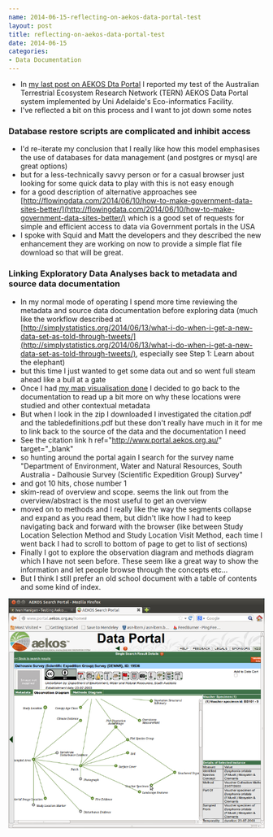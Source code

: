```yaml
---
name: 2014-06-15-reflecting-on-aekos-data-portal-test
layout: post
title: reflecting-on-aekos-data-portal-test
date: 2014-06-15
categories:
- Data Documentation
---
```


- In [my last post on AEKOS Dta Portal](/2014/06/testing-aekos-data-portal) I reported my test of the Australian Terrestrial Ecosystem Research Network (TERN) AEKOS Data Portal system implemented by Uni Adelaide's Eco-informatics Facility.
- I've reflected a bit on this process and I want to jot down some notes

### Database restore scripts are complicated and inhibit access
- I'd re-iterate my conclusion that I really like how this model emphasises the use of databases for data management (and postgres or mysql are great options)
- but for a less-technically savvy person or for a casual browser just looking for some quick data to play with this is not easy enough
- for a good description of alternative approaches see [http://flowingdata.com/2014/06/10/how-to-make-government-data-sites-better/](http://flowingdata.com/2014/06/10/how-to-make-government-data-sites-better/) which is a good set of requests for simple and efficient access to data via Government portals in the USA
- I spoke with Squid and Matt the developers and they described the new enhancement they are working on now to provide a simple flat file download so that will be great.

### Linking Exploratory Data Analyses back to metadata and source data documentation
- In my normal mode of operating I spend more time reviewing the metadata and source data documentation before exploring data (much like the workflow described at [http://simplystatistics.org/2014/06/13/what-i-do-when-i-get-a-new-data-set-as-told-through-tweets/](http://simplystatistics.org/2014/06/13/what-i-do-when-i-get-a-new-data-set-as-told-through-tweets/), especially see Step 1: Learn about the elephant)
- but this time I just wanted to get some data out and so went full steam ahead like a bull at a gate
- Once I had [my map visualisation done](/2014/06/testing-aekos-data-portal/#toc_12) I decided to go back to the documentation to read up a bit more on why these locations were studied and other contextual metadata
- But when I look in the zip I downloaded I investigated the citation.pdf and the tabledefinitions.pdf but these don't really have much in it for me to link back to the source of the data and the documentation I need
- See the citation link h ref="http://www.portal.aekos.org.au/" target="_blank"
- so hunting around the portal again I search for the survey name "Department of Environment, Water and Natural Resources, South Australia - Dalhousie Survey (Scientific Expedition Group)
Survey"
- and got 10 hits, chose number 1
- skim-read of overview and scope. seems the link out from the overview/abstract is the most useful to get an overview
- moved on to methods and I really like the way the segments collapse and expand as you read them, but didn't like how I had to keep navigating back and forward with the browser (like between Study Location Selection Method and Study Location Visit Method, each time I went back I had to scroll to bottom of page to get to list of sections)
- Finally I got to explore the observation diagram and methods diagram which I have not seen before.  These seem like a great way to show the information and let people browse through the concepts etc...
- But I think I still prefer an old school document with a table of contents and some kind of index.

![aekos_obs_diagram.png](/images/aekos_obs_diagram.png)
